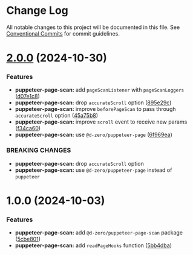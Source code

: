 # Change Log

All notable changes to this project will be documented in this file.
See [Conventional Commits](https://conventionalcommits.org) for commit guidelines.

# [2.0.0](https://github.com/d-zero-dev/tools/compare/@d-zero/puppeteer-page-scan@1.0.0...@d-zero/puppeteer-page-scan@2.0.0) (2024-10-30)

### Features

- **puppeteer-page-scan:** add `pageScanListener` with `pageScanLoggers` ([d07e1c8](https://github.com/d-zero-dev/tools/commit/d07e1c8271662fdd4aeaf3a5580fb3b899ade2c6))
- **puppeteer-page-scan:** drop `accurateScroll` option ([895e29c](https://github.com/d-zero-dev/tools/commit/895e29ca5fc16dde1588980a165368a596025283))
- **puppeteer-page-scan:** improve `beforePageScan` to pass through `accurateScroll` option ([45a75b8](https://github.com/d-zero-dev/tools/commit/45a75b894126f50dceba70b879f1f5cb04fc1ed3))
- **puppeteer-page-scan:** improve `scroll` event to receive new params ([f34ca60](https://github.com/d-zero-dev/tools/commit/f34ca602648d8759f7617052f9ec779780e1640c))
- **puppeteer-page-scan:** use `@d-zero/puppeteer-page` ([6f969ea](https://github.com/d-zero-dev/tools/commit/6f969ea320ef501964c8e2278c2c2fa492b4bfba))

### BREAKING CHANGES

- **puppeteer-page-scan:** drop `accurateScroll` option
- **puppeteer-page-scan:** use `@d-zero/puppeteer-page` instead of `puppeteer`

# 1.0.0 (2024-10-03)

### Features

- **puppeteer-page-scan:** add `@d-zero/puppeteer-page-scan` package ([5cbe801](https://github.com/d-zero-dev/tools/commit/5cbe80150095ef5713706b0d11906251e60a62df))
- **puppeteer-page-scan:** add `readPageHooks` function ([5bb4dba](https://github.com/d-zero-dev/tools/commit/5bb4dbaba96bc593b9dd1a330e46e214f3c809a0))
